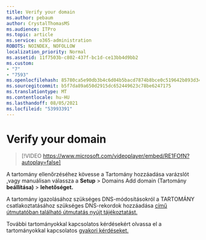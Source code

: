 ```yaml
---
title: Verify your domain
ms.author: pebaum
author: CrystalThomasMS
ms.audience: ITPro
ms.topic: article
ms.service: o365-administration
ROBOTS: NOINDEX, NOFOLLOW
localization_priority: Normal
ms.assetid: 11f7503b-c802-437f-bc1d-ce13bb4d9bb2
ms.custom:
- "7"
- "7593"
ms.openlocfilehash: 85780ca5e90db3b4c6d04b5bacd7874b8bce0c519642b893d34bc873dc689c83
ms.sourcegitcommit: b5f7da89a650d2915dc652449623c78be6247175
ms.translationtype: MT
ms.contentlocale: hu-HU
ms.lasthandoff: 08/05/2021
ms.locfileid: "53993391"
---
```

# <a name="verify-your-domain"></a>Verify your domain

> [!VIDEO https://www.microsoft.com/videoplayer/embed/RE1FOfN?autoplay=false]

A tartomány ellenőrzéséhez kövesse a Tartomány hozzáadása varázslót [,](https://admin.microsoft.com/Adminportal#/Domains/Wizard)vagy manuálisan válassza a **Setup**  >  Domains Add domain (Tartomány **beállítása)**  >  **lehetőséget.**

A tartomány igazolásához szükséges DNS-módosításokról a TARTOMÁNY csatlakoztatásához szükséges DNS-rekordok hozzáadása [című útmutatóban található útmutatás nyújt tájékoztatást.](https://docs.microsoft.com/microsoft-365/admin/get-help-with-domains/create-dns-records-at-any-dns-hosting-provider)

További tartományokkal kapcsolatos kérdésekért olvassa el a tartományokkal kapcsolatos [gyakori kérdéseket.](https://docs.microsoft.com/microsoft-365/admin/setup/domains-faq)
